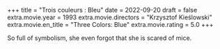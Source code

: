 +++
title = "Trois couleurs : Bleu"
date = 2022-09-20
draft = false
extra.movie.year = 1993
extra.movie.directors = "Krzysztof Kieślowski"
extra.movie.en_title = "Three Colors: Blue"
extra.movie.rating = 5.0
+++

So full of symbolism, she even forgot that she is scared of mice.<!-- more -->